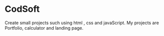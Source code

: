 # CodSoft
Create small projects such using html , css and javaScript.
My projects are Portfolio, calculator and landing page.
